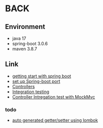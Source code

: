 # BACK

## Environment

* java 17
* spring-boot 3.0.6
* maven 3.8.7

## Link

* [getting start with spring boot](https://spring.io/guides/gs/spring-boot/)
* [set up Spring-boot port](https://www.baeldung.com/spring-boot-change-port)
* [Controllers](https://www.baeldung.com/spring-controller-vs-restcontroller)
* [Integration testing](https://en.wikipedia.org/wiki/Integration_testing)
* [Controller Intregation test with MockMvc](https://www.baeldung.com/integration-testing-in-spring)
### todo
* [auto generated getter/setter using lombok](https://www.baeldung.com/intro-to-project-lombok)